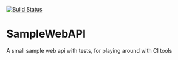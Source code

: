 [![Build Status](https://travis-ci.org/mrjoshua28/SampleWebAPI.svg?branch=master)](https://travis-ci.org/mrjoshua28/SampleWebAPI)

# SampleWebAPI
A small sample web api with tests, for playing around with CI tools
